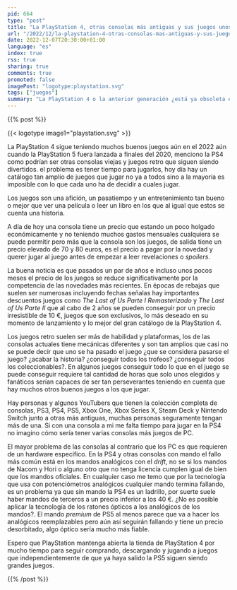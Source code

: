 ```yaml
---
pid: 664
type: "post"
title: "La PlayStation 4, otras consolas más antiguas y sus juegos unos años después desde la siguiente generación"
url: "/2022/12/la-playstation-4-otras-consolas-mas-antiguas-y-sus-juegos-unos-anos-despues-desde-la-siguiente-generacion/"
date: 2022-12-07T20:30:00+01:00
language: "es"
index: true
rss: true
sharing: true
comments: true
promoted: false
imagePost: "logotype:playstation.svg"
tags: ["juegos"]
summary: "La PlayStation 4 o la anterior generación ¿está ya obsoleta en el 2022?, yo creo que sigue siendo una consola perfectamente válida mientras Sony siga permitiendo comprar juegos digitales en su tienda. Aún con la salida de la PS5 es posible comprar juegos digitales y parece que será posible durante gran parte o má aún del tiempo de vida de la PS5."
---
```


{{% post %}}

{{< logotype image1="playstation.svg" >}}

La PlayStation 4 sigue teniendo muchos buenos juegos aún en el 2022 aún cuando la PlayStation 5 fuera lanzada a finales del 2020, menciono la PS4 como podrían ser otras consolas viejas y juegos retro que siguen siendo divertidos. el problema es tener tiempo para jugarlos, hoy día hay un catálogo tan amplio de juegos que jugar no ya a todos sino a la mayoría es imposible con lo que cada uno ha de decidir a cuales jugar.

Los juegos son una afición, un pasatiempo y un entretenimiento tan bueno o mejor que ver una película o leer un libro en los que al igual que estos se cuenta una historia.

A día de hoy una consola tiene un precio que estando un poco holgado económicamente y no teniendo muchos gastos mensuales cualquiera se puede permitir pero más que la consola son los juegos, de salida tiene un precio elevado de 70 y 80 euros, es el precio a pagar por la novedad y querer jugar al juego antes de empezar a leer revelaciones o _spoilers_.

La buena noticia es que pasados un par de años e incluso unos pocos meses el precio de los juegos se reduce significativamente por la competencia de las novedades más recientes. En épocas de rebajas que suelen ser numerosas incluyendo fechas señalas hay importantes descuentos juegos como _The Last of Us Parte I Remasterizado_ y _The Last of Us Parte II_ que al cabo de 2 años se pueden conseguir por un precio irresistible de 10 €, juegos que son exclusivos, lo más deseado en su momento de lanzamiento y lo mejor del gran catálogo de la PlayStation 4.

Los juegos retro suelen ser más de habilidad y plataformas, los de las consolas actuales tiene mecánicas diferentes y son tan amplios que casi no se puede decir que uno se ha pasado el juego ¿que se considera pasarse el juego? ¿acabar la historia? ¿conseguir todos los trofeos? ¿conseguir todos los coleccionables?. En algunos juegos conseguir todo lo que en el juego se puede conseguir requiere tal cantidad de horas que solo unos elegidos y fanáticos serían capaces de ser tan perseverantes teniendo en cuenta que hay muchos otros buenos juegos a los que jugar.

Hay personas y algunos YouTubers que tienen la colección completa de consolas, PS3, PS4, PS5, Xbox One, Xbox Series X, Steam Deck y Nintendo Switch junto a otras más antiguas, muchas personas seguramente tengan más de una. Si con una consola a mi me falta tiempo para jugar en la PS4 no imagino cómo sería tener varias consolas más juegos de PC.

El mayor problema de las consolas al contrario que los PC es que requieren de un hardware específico. En la PS4 y otras consolas con mando el fallo más común está en los mandos analógicos con el *drift*, no se si los mandos de Nacom y Hori o alguno otro que no tenga licencia cumplen igual de bien que los mandos oficiales. En cualquier caso me temo que por la tecnología que usa con potenciómetros analógicos cualquier mando termina fallando, es un problema ya que sin mando la PS4 es un ladrillo, por suerte suele haber mandos de terceros a un precio inferior a los 40 €. ¿No es posible aplicar la tecnología de los ratones ópticos a los analógicos de los mandos?. El mando _premium_ de PS5 al menos parece que va a hacer los analógicos reemplazables pero aún así seguirán fallando y tiene un precio desorbitado, algo óptico sería mucho más fiable.

Espero que PlayStation mantenga abierta la tienda de PlayStation 4 por mucho tiempo para seguir comprando, descargando y jugando a juegos que independientemente de que ya haya salido la PS5 siguen siendo grandes juegos.

{{% /post %}}